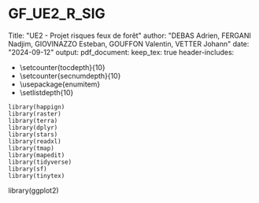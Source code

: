 # GF_UE2_R_SIG

Title: "UE2 - Projet risques feux de forêt"
author: "DEBAS Adrien, FERGANI Nadjim, GIOVINAZZO Esteban, GOUFFON Valentin, VETTER Johann"
date: "2024-09-12"
output: 
  pdf_document:
    keep_tex: true
header-includes:
  - \setcounter{tocdepth}{10}
  - \setcounter{secnumdepth}{10}
  - \usepackage{enumitem}
  - \setlistdepth{10}

 ```{r load_packages, include=FALSE}
library(happign)
library(raster)
library(terra)
library(dplyr)
library(stars)
library(readxl)
library(tmap)
library(mapedit)
library(tidyverse)
library(sf)
library(tinytex)
```
library(ggplot2)
